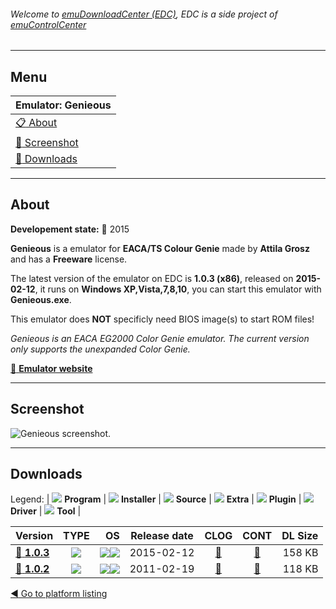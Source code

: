 ###### Welcome to [emuDownloadCenter (EDC)](https://github.com/PhoenixInteractiveNL/emuDownloadCenter/wiki/), EDC is a side project of [emuControlCenter](https://github.com/PhoenixInteractiveNL/emuControlCenter/wiki/)
***
## Menu
| **Emulator: Genieous** |
|:---------|
| [:clipboard: About](#about) |
| [:sunrise: Screenshot](#screenshot) |
| [:floppy_disk: Downloads](#downloads) |
***
## About
**Developement state:** :large_blue_circle: 2015

**Genieous** is a emulator for **EACA/TS Colour Genie** made by **Attila Grosz** and has a **Freeware** license.

The latest version of the emulator on EDC is **1.0.3 (x86)**, released on **2015-02-12**, it runs on **Windows XP,Vista,7,8,10**, you can start this emulator with **Genieous.exe**.

This emulator does **NOT** specificly need BIOS image(s) to start ROM files!

_Genieous is an EACA EG2000 Color Genie emulator. The current version only supports the unexpanded Color Genie._

[:link: **Emulator website**](http://gaia.atilia.eu/)
***
## Screenshot
![](https://raw.githubusercontent.com/PhoenixInteractiveNL/emuDownloadCenter/master/hooks/genieous/emulator_screen_01.jpg "Genieous screenshot.")
***
## Downloads
Legend: | 
![](https://raw.githubusercontent.com/wiki/PhoenixInteractiveNL/emuDownloadCenter/images_misc/icon_program_24.png) **Program** | 
![](https://raw.githubusercontent.com/wiki/PhoenixInteractiveNL/emuDownloadCenter/images_misc/icon_installer_24.png) **Installer** | 
![](https://raw.githubusercontent.com/wiki/PhoenixInteractiveNL/emuDownloadCenter/images_misc/icon_source_code_24.png) **Source** | 
![](https://raw.githubusercontent.com/wiki/PhoenixInteractiveNL/emuDownloadCenter/images_misc/icon_extra_24.png) **Extra** | 
![](https://raw.githubusercontent.com/wiki/PhoenixInteractiveNL/emuDownloadCenter/images_misc/icon_plugin_24.png) **Plugin** | 
![](https://raw.githubusercontent.com/wiki/PhoenixInteractiveNL/emuDownloadCenter/images_misc/icon_driver_24.png) **Driver** | 
![](https://raw.githubusercontent.com/wiki/PhoenixInteractiveNL/emuDownloadCenter/images_misc/icon_tool_24.png) **Tool** | 
 
| Version | TYPE | OS | Release date | CLOG | CONT | DL Size |
|:--------|:----:|---:|:------------:|:----:|:----:|--------:|
| [:floppy_disk: **1.0.3**](https://github.com/PhoenixInteractiveNL/edc-repo0002/raw/master/genieous/1.0.3.7z) | ![](https://raw.githubusercontent.com/wiki/PhoenixInteractiveNL/emuDownloadCenter/images_misc/icon_program_24.png) | ![](https://raw.githubusercontent.com/wiki/PhoenixInteractiveNL/emuDownloadCenter/images_misc/logo_windows_24.png)![](https://raw.githubusercontent.com/wiki/PhoenixInteractiveNL/emuDownloadCenter/images_misc/icon_32-bit_24.png) | 2015-02-12 | [:page_facing_up:](https://github.com/PhoenixInteractiveNL/edc-repo0002/blob/master/genieous/1.0.3_changelog.txt) | [:mag_right:](https://github.com/PhoenixInteractiveNL/edc-repo0002/blob/master/genieous/1.0.3_contents.txt) | 158 KB |
| [:floppy_disk: **1.0.2**](https://github.com/PhoenixInteractiveNL/edc-repo0002/raw/master/genieous/1.0.2.7z) | ![](https://raw.githubusercontent.com/wiki/PhoenixInteractiveNL/emuDownloadCenter/images_misc/icon_program_24.png) | ![](https://raw.githubusercontent.com/wiki/PhoenixInteractiveNL/emuDownloadCenter/images_misc/logo_windows_24.png)![](https://raw.githubusercontent.com/wiki/PhoenixInteractiveNL/emuDownloadCenter/images_misc/icon_32-bit_24.png) | 2011-02-19 | [:page_facing_up:](https://github.com/PhoenixInteractiveNL/edc-repo0002/blob/master/genieous/1.0.2_changelog.txt) | [:mag_right:](https://github.com/PhoenixInteractiveNL/edc-repo0002/blob/master/genieous/1.0.2_contents.txt) | 118 KB |

[:arrow_backward: Go to platform listing](https://github.com/PhoenixInteractiveNL/emuDownloadCenter/wiki/EDC-Platform-List)
